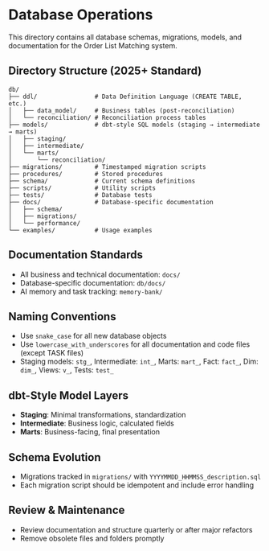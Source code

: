 
# Database Operations

This directory contains all database schemas, migrations, models, and documentation for the Order List Matching system.

## Directory Structure (2025+ Standard)

```
db/
├── ddl/                # Data Definition Language (CREATE TABLE, etc.)
│   ├── data_model/     # Business tables (post-reconciliation)
│   └── reconciliation/ # Reconciliation process tables
├── models/             # dbt-style SQL models (staging → intermediate → marts)
│   ├── staging/
│   ├── intermediate/
│   └── marts/
│       └── reconciliation/
├── migrations/         # Timestamped migration scripts
├── procedures/         # Stored procedures
├── schema/             # Current schema definitions
├── scripts/            # Utility scripts
├── tests/              # Database tests
├── docs/               # Database-specific documentation
│   ├── schema/
│   ├── migrations/
│   └── performance/
└── examples/           # Usage examples
```

## Documentation Standards
- All business and technical documentation: `docs/`
- Database-specific documentation: `db/docs/`
- AI memory and task tracking: `memory-bank/`

## Naming Conventions
- Use `snake_case` for all new database objects
- Use `lowercase_with_underscores` for all documentation and code files (except TASK files)
- Staging models: `stg_`, Intermediate: `int_`, Marts: `mart_`, Fact: `fact_`, Dim: `dim_`, Views: `v_`, Tests: `test_`

## dbt-Style Model Layers
- **Staging**: Minimal transformations, standardization
- **Intermediate**: Business logic, calculated fields
- **Marts**: Business-facing, final presentation

## Schema Evolution
- Migrations tracked in `migrations/` with `YYYYMMDD_HHMMSS_description.sql`
- Each migration script should be idempotent and include error handling

## Review & Maintenance
- Review documentation and structure quarterly or after major refactors
- Remove obsolete files and folders promptly
